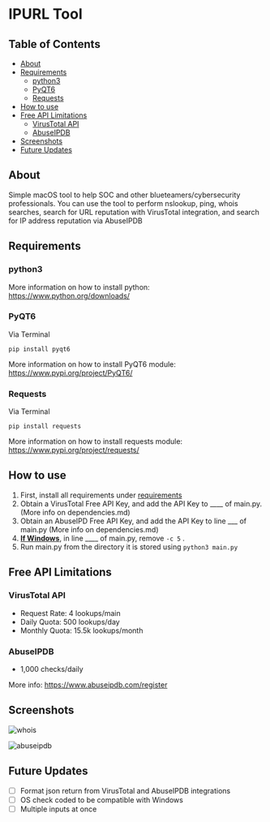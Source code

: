 # IPURL Tool

## Table of Contents

- [About](#About)
- [Requirements](#Requirements)
  - [python3](#python3)
  - [PyQT6](#pyqt6)
  - [Requests](#requests)
- [How to use](#How-to-use)
- [Free API Limitations](#Free-API-Limitations)
  - [VirusTotal API](#VirusTotal-API)
  - [AbuseIPDB](#AbuseIPDB)
- [Screenshots](#Screenshots)
- [Future Updates](#Future-Updates)


## About 

Simple macOS tool to help SOC and other blueteamers/cybersecurity professionals. You can use the tool to perform nslookup, ping, whois searches, search for URL reputation with VirusTotal integration, and search for IP address reputation via AbuseIPDB

## Requirements

### python3

More information on how to install python: https://www.python.org/downloads/

### PyQT6

Via Terminal

``` pip install pyqt6 ```

More information on how to install PyQT6 module: https://www.pypi.org/project/PyQT6/


### Requests

Via Terminal

``` pip install requests ```

More information on how to install requests module: https://www.pypi.org/project/requests/


## How to use

1) First, install all requirements under [requirements](#requirements)
2) Obtain a VirusTotal Free API Key, and add the API Key to ____ of main.py. (More info on dependencies.md)
3) Obtain an AbuseIPD Free API Key, and add the API Key to line ___ of main.py (More info on dependencies.md)
4) <ins>**If Windows**</ins>, in line ____ of main.py, remove ``` -c 5 ``` .
5) Run main.py from the directory it is stored using  ``` python3 main.py ```

## Free API Limitations


### VirusTotal API

- Request Rate: 4 lookups/main
- Daily Quota: 500 lookups/day
- Monthly Quota: 15.5k lookups/month


### AbuseIPDB

- 1,000 checks/daily

More info: https://www.abuseipdb.com/register



## Screenshots

![whois](/readmeimgs/whois.png)

![abuseipdb](/readmeimgs/AbuseIPDB.png)


## Future Updates

- [ ] Format json return from VirusTotal and AbuseIPDB integrations
- [ ] OS check coded to be compatible with Windows
- [ ] Multiple inputs at once

